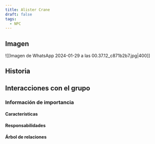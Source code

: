 ```yaml
---
title: Alister Crane
draft: false
tags:
  - NPC
---
```

## Imagen
![[Imagen de WhatsApp 2024-01-29 a las 00.37.12_c871b2b7.jpg|400]]
## Historia

## Interacciones con el grupo

### Información de importancia
#### Características
#### Responsabilidades
#### Árbol de relaciones